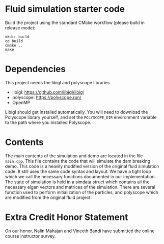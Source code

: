 # Fluid simulation starter code

Build the project using the standard CMake workflow (please build in release mode):

```
mkdir build
cd build
cmake ..
make
```

# Dependencies
This project needs the libigl and polyscope libraries.
 * libigl: https://github.com/libigl/libigl
 * polyscope: https://polyscope.run/
 * OpenMP

Libigl should get installed automatically. You will need to download the Polyscope library yourself, and set the `POLYSCOPE_DIR` environment variable to the path where you installed Polyscope.

# Contents

The main contents of the simulation and demo are located in the file `main.cpp`. This file contains the code that will simulate the dam breaking demo. This code is a heavily modified version of the original fluid simulation code. It still uses the same code syntax and layout. We have a tight loop which we call the necessary functions documented in our implementation. The state of simulation is held in a simdata struct which contains all the necessary eigen vectors and matrices of the simulation. There are several function used to perform initialization of the particles, and polyscope which are modified from the original fluid project. 

# Extra Credit Honor Statement

On our honor, Nalin Mahajan and Vineeth Bandi have submitted the online course instructor survey.
